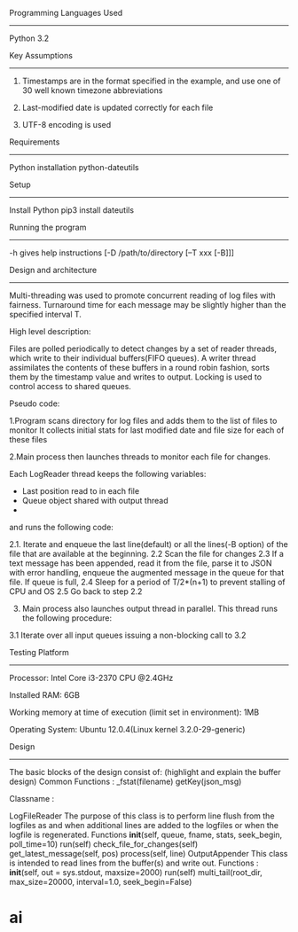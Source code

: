 Programming Languages Used

---------------------------------------------
Python 3.2

Key Assumptions

---------------------------------------------

1. Timestamps are in the format specified in the example, and use one of 30 well known timezone abbreviations

2.  Last-modified date is updated correctly for each file

3.  UTF-8 encoding is used


Requirements

---------------------------------------------

Python installation
python-dateutils


Setup

----------------------------------------------
Install Python
pip3 install dateutils

Running the program

----------------------------------------------
<progname> -h gives help instructions
<progname> [-D  /path/to/directory [–T xxx [-B]]]








Design and architecture

----------------------------------------------
Multi-threading was used to promote concurrent reading of log files with fairness. Turnaround time  for each message may be slightly higher than the specified interval T. 

High level description:

Files are polled periodically to detect changes by a set of reader threads, which write to their individual buffers(FIFO queues). A writer thread assimilates the contents of these buffers in a round robin fashion, sorts them by the timestamp value and writes to output. Locking is used to control access to shared queues.

Pseudo code:

1.Program scans directory for log files and adds them to the list of files to monitor
It collects initial stats for last modified date and file size for each of these files

2.Main process then launches threads to monitor each file for changes. 

Each LogReader thread keeps the following variables:

- Last position read to in each file
- Queue object shared with output thread
- 

and runs the following code:

2.1.  Iterate and enqueue the last line(default) or all the lines(-B option) of the file that are available at the beginning.
2.2  Scan the file for changes 
2.3 If a text message has been appended, read it from the file, parse it to JSON with error handling, enqueue the augmented message in the queue for that file. If queue is full, 
2.4  Sleep for a period of T/2*(n+1) to prevent stalling of CPU and OS
2.5 Go back to step 2.2

3. Main process also launches output thread in parallel. This thread runs the following procedure:

3.1 Iterate over all input queues issuing a non-blocking call to 
3.2 








Testing Platform

-----------------------------------------------

Processor: Intel Core i3-2370 CPU @2.4GHz

Installed RAM: 6GB

Working memory at time of execution (limit set in environment): 1MB

Operating System: Ubuntu 12.0.4(Linux kernel 3.2.0-29-generic)





Design

------------------------------------------------
The basic blocks of the design consist of: (highlight and explain the buffer design)
Common Functions :
_fstat(filename)
getKey(json_msg)

Classname :
 
LogFileReader 
The purpose of this class is to perform line flush from the logfiles as and when additional  lines are added to the logfiles or when the logfile is regenerated.
Functions
__init__(self, queue, fname, stats, seek_begin, poll_time=10)
run(self)
check_file_for_changes(self)
get_latest_message(self, pos)
process(self, line)
OutputAppender
This class is intended to read lines from the buffer(s) and write out.
Functions :
__init__(self, out = sys.stdout, maxsize=2000)
run(self)
multi_tail(root_dir, max_size=20000, interval=1.0, seek_begin=False)





ai
==
